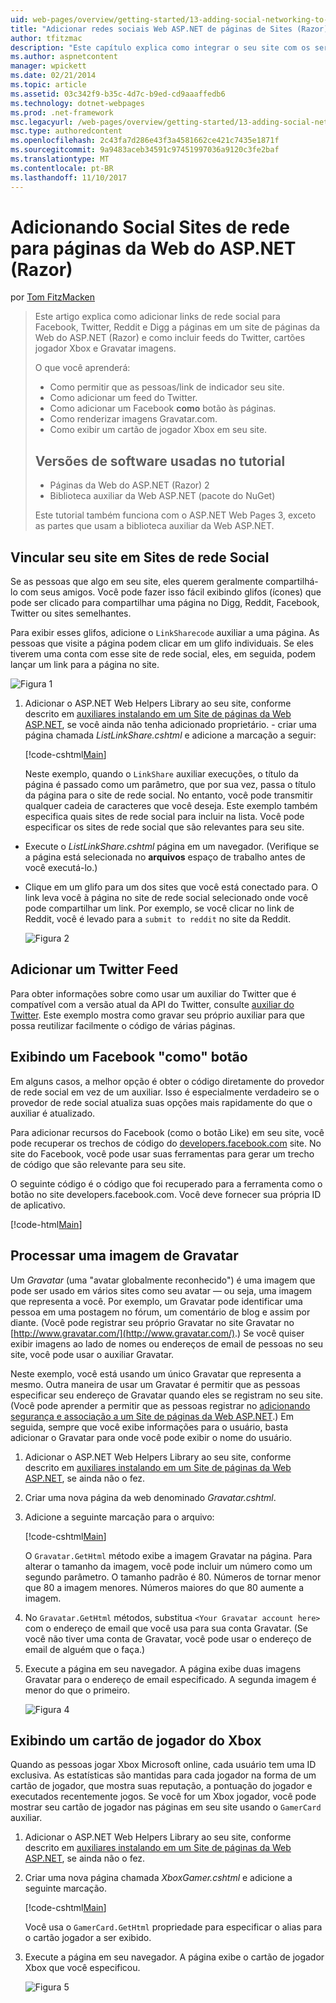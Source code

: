 ```yaml
---
uid: web-pages/overview/getting-started/13-adding-social-networking-to-your-web-site
title: "Adicionar redes sociais Web ASP.NET de páginas de Sites (Razor) | Microsoft Docs"
author: tfitzmac
description: "Este capítulo explica como integrar o seu site com os serviços de rede sociais. Neste capítulo, você aprenderá como permitir que pessoas/link de indicador seu site..."
ms.author: aspnetcontent
manager: wpickett
ms.date: 02/21/2014
ms.topic: article
ms.assetid: 03c342f9-b35c-4d7c-b9ed-cd9aaaffedb6
ms.technology: dotnet-webpages
ms.prod: .net-framework
msc.legacyurl: /web-pages/overview/getting-started/13-adding-social-networking-to-your-web-site
msc.type: authoredcontent
ms.openlocfilehash: 2c43fa7d286e43f3a4581662ce421c7435e1871f
ms.sourcegitcommit: 9a9483aceb34591c97451997036a9120c3fe2baf
ms.translationtype: MT
ms.contentlocale: pt-BR
ms.lasthandoff: 11/10/2017
---
```

<a name="adding-social-networking-to-aspnet-web-pages-razor-sites"></a>Adicionando Social Sites de rede para páginas da Web do ASP.NET (Razor)
====================
por [Tom FitzMacken](https://github.com/tfitzmac)

> Este artigo explica como adicionar links de rede social para Facebook, Twitter, Reddit e Digg a páginas em um site de páginas da Web do ASP.NET (Razor) e como incluir feeds do Twitter, cartões jogador Xbox e Gravatar imagens.
> 
> O que você aprenderá:
> 
> - Como permitir que as pessoas/link de indicador seu site.
> - Como adicionar um feed do Twitter.
> - Como adicionar um Facebook **como** botão às páginas.
> - Como renderizar imagens Gravatar.com.
> - Como exibir um cartão de jogador Xbox em seu site.
>   
> 
> ## <a name="software-versions-used-in-the-tutorial"></a>Versões de software usadas no tutorial
> 
> 
> - Páginas da Web do ASP.NET (Razor) 2
> - Biblioteca auxiliar da Web ASP.NET (pacote do NuGet)
>   
> 
> Este tutorial também funciona com o ASP.NET Web Pages 3, exceto as partes que usam a biblioteca auxiliar da Web ASP.NET.


<a id="Linking_Your_Website"></a>
## <a name="linking-your-website-on-social-networking-sites"></a>Vincular seu site em Sites de rede Social

Se as pessoas que algo em seu site, eles querem geralmente compartilhá-lo com seus amigos. Você pode fazer isso fácil exibindo glifos (ícones) que pode ser clicado para compartilhar uma página no Digg, Reddit, Facebook, Twitter ou sites semelhantes.

Para exibir esses glifos, adicione o `LinkSharecode` auxiliar a uma página. As pessoas que visite a página podem clicar em um glifo individuais. Se eles tiverem uma conta com esse site de rede social, eles, em seguida, podem lançar um link para a página no site.

![Figura 1](13-adding-social-networking-to-your-web-site/_static/image1.jpg)

1. Adicionar o ASP.NET Web Helpers Library ao seu site, conforme descrito em [auxiliares instalando em um Site de páginas da Web ASP.NET](https://go.microsoft.com/fwlink/?LinkId=252372), se você ainda não tenha adicionado proprietário. - criar uma página chamada *ListLinkShare.cshtml* e adicione a marcação a seguir:

    [!code-cshtml[Main](13-adding-social-networking-to-your-web-site/samples/sample1.cshtml)]

    Neste exemplo, quando o `LinkShare` auxiliar execuções, o título da página é passado como um parâmetro, que por sua vez, passa o título da página para o site de rede social. No entanto, você pode transmitir qualquer cadeia de caracteres que você deseja. Este exemplo também especifica quais sites de rede social para incluir na lista. Você pode especificar os sites de rede social que são relevantes para seu site.
- Execute o *ListLinkShare.cshtml* página em um navegador. (Verifique se a página está selecionada no **arquivos** espaço de trabalho antes de você executá-lo.)
- Clique em um glifo para um dos sites que você está conectado para. O link leva você à página no site de rede social selecionado onde você pode compartilhar um link. Por exemplo, se você clicar no link de Reddit, você é levado para a `submit to reddit` no site da Reddit.

    ![Figura 2](13-adding-social-networking-to-your-web-site/_static/image2.jpg)

<a id="Adding_a_Twitter_Feed"></a>
## <a name="adding-a-twitter-feed"></a>Adicionar um Twitter Feed

Para obter informações sobre como usar um auxiliar do Twitter que é compatível com a versão atual da API do Twitter, consulte [auxiliar do Twitter](../ui-layouts-and-themes/twitter-helper.md). Este exemplo mostra como gravar seu próprio auxiliar para que possa reutilizar facilmente o código de várias páginas.

<a id="Displaying_a_Facebook_Button"></a>
## <a name="displaying-a-facebook-quotlikequot-button"></a>Exibindo um Facebook &quot;como&quot; botão

Em alguns casos, a melhor opção é obter o código diretamente do provedor de rede social em vez de um auxiliar. Isso é especialmente verdadeiro se o provedor de rede social atualiza suas opções mais rapidamente do que o auxiliar é atualizado.

Para adicionar recursos do Facebook (como o botão Like) em seu site, você pode recuperar os trechos de código do [developers.facebook.com](https://developers.facebook.com/) site. No site do Facebook, você pode usar suas ferramentas para gerar um trecho de código que são relevante para seu site.

O seguinte código é o código que foi recuperado para a ferramenta como o botão no site developers.facebook.com. Você deve fornecer sua própria ID de aplicativo.

[!code-html[Main](13-adding-social-networking-to-your-web-site/samples/sample2.html?highlight=7-14,16-17)]

<a id="Rendering_a_Gravatar_Image"></a>
## <a name="rendering-a-gravatar-image"></a>Processar uma imagem de Gravatar

Um *Gravatar* (uma &quot;avatar globalmente reconhecido&quot;) é uma imagem que pode ser usado em vários sites como seu avatar &#8212; ou seja, uma imagem que representa a você. Por exemplo, um Gravatar pode identificar uma pessoa em uma postagem no fórum, um comentário de blog e assim por diante. (Você pode registrar seu próprio Gravatar no site Gravatar no [http://www.gravatar.com/](http://www.gravatar.com/).) Se você quiser exibir imagens ao lado de nomes ou endereços de email de pessoas no seu site, você pode usar o auxiliar Gravatar.

Neste exemplo, você está usando um único Gravatar que representa a mesmo. Outra maneira de usar um Gravatar é permitir que as pessoas especificar seu endereço de Gravatar quando eles se registram no seu site. (Você pode aprender a permitir que as pessoas registrar no [adicionando segurança e associação a um Site de páginas da Web ASP.NET](https://go.microsoft.com/fwlink/?LinkId=202904).) Em seguida, sempre que você exibe informações para o usuário, basta adicionar o Gravatar para onde você pode exibir o nome do usuário.

1. Adicionar o ASP.NET Web Helpers Library ao seu site, conforme descrito em [auxiliares instalando em um Site de páginas da Web ASP.NET](https://go.microsoft.com/fwlink/?LinkId=252372), se ainda não o fez.
2. Criar uma nova página da web denominado *Gravatar.cshtml*.
3. Adicione a seguinte marcação para o arquivo: 

    [!code-cshtml[Main](13-adding-social-networking-to-your-web-site/samples/sample3.cshtml)]

    O `Gravatar.GetHtml` método exibe a imagem Gravatar na página. Para alterar o tamanho da imagem, você pode incluir um número como um segundo parâmetro. O tamanho padrão é 80. Números de tornar menor que 80 a imagem menores. Números maiores do que 80 aumente a imagem.
4. No `Gravatar.GetHtml` métodos, substitua `<Your Gravatar account here>` com o endereço de email que você usa para sua conta Gravatar. (Se você não tiver uma conta de Gravatar, você pode usar o endereço de email de alguém que o faça.)
5. Execute a página em seu navegador. A página exibe duas imagens Gravatar para o endereço de email especificado. A segunda imagem é menor do que o primeiro. 

    ![Figura 4](13-adding-social-networking-to-your-web-site/_static/image3.jpg)

<a id="Displaying_an_Xbox_Gamer_Card"></a>
## <a name="displaying-an-xbox-gamer-card"></a>Exibindo um cartão de jogador do Xbox

Quando as pessoas jogar Xbox Microsoft online, cada usuário tem uma ID exclusiva. As estatísticas são mantidas para cada jogador na forma de um cartão de jogador, que mostra suas reputação, a pontuação do jogador e executados recentemente jogos. Se você for um Xbox jogador, você pode mostrar seu cartão de jogador nas páginas em seu site usando o `GamerCard` auxiliar.

1. Adicionar o ASP.NET Web Helpers Library ao seu site, conforme descrito em [auxiliares instalando em um Site de páginas da Web ASP.NET](https://go.microsoft.com/fwlink/?LinkId=252372), se ainda não o fez.
2. Criar uma nova página chamada *XboxGamer.cshtml* e adicione a seguinte marcação.

    [!code-cshtml[Main](13-adding-social-networking-to-your-web-site/samples/sample4.cshtml)]

    Você usa o `GamerCard.GetHtml` propriedade para especificar o alias para o cartão jogador a ser exibido.
3. Execute a página em seu navegador. A página exibe o cartão de jogador Xbox que você especificou.

    ![Figura 5](13-adding-social-networking-to-your-web-site/_static/image4.jpg)
